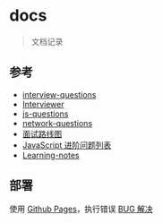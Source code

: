 # docs

> 文档记录

## 参考

- [interview-questions](https://github.com/1442916418/interview-questions)  
- [Interviewer](https://github.com/1442916418/Interviewer)  
- [js-questions](https://h5bp.org/Front-end-Developer-Interview-Questions/translations/chinese/#js-questions)  
- [network-questions](https://h5bp.org/Front-end-Developer-Interview-Questions/translations/chinese/#network-questions)
- [面试路线图](https://q.shanyue.tech/roadmap)
- [JavaScript 进阶问题列表](https://github.com/lydiahallie/javascript-questions)
- [Learning-notes](https://github.com/li-jia-nan/Learning-notes)

## 部署

使用 [Github Pages](https://process1024.github.io/vitepress/guide/deploying#github-pages)，执行错误 [BUG 解决](https://github.com/actions/checkout/issues/1047#issuecomment-1541621251)
